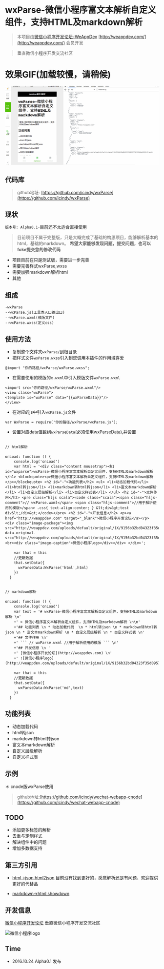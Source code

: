 # wxParse-微信小程序富文本解析自定义组件，支持HTML及markdown解析

> 本项目由[微信小程序开发论坛-WeAppDev](http://weappdev.com/) [http://weappdev.com/](http://weappdev.com/) 会员开发

> 垂直微信小程序开发交流社区

# 效果GIF(加载较慢，请稍候)

![wxParse.gif](screenshoot/wxParse.gif)

## 代码库

> github地址: [https://github.com/icindy/wxParse](https://github.com/icindy/wxParse)

## 现状

`版本号: Alpha0.1`-目前还不太适合直接使用

> 目前项目不属于完整版，只是大概完成了基础的构思项目，能够解析基本的html，基础的markdown。
**希望大家能够发现问题，提交问题，也可以foke提交您的修改代码**

* 项目目前在只是测试版，需要进一步完善
* 需要完善样式wxParse,wxss
* 需要加强markdown解析html
* 其他

## 组成

```
-wxParse
--wxParse.js(工具类入口输出口)
--wxParse.wxml(模版文件)
--wxParse.wxss(定义css)

```

## 使用方法

* 复制整个文件夹`wxParse/`到根目录
* 把样式文件`wxParse.wxss`引入到您调用本插件的作用域喜爱
```
@import "你的路径/wxParse/wxParse.wxss";
```

* 在需要使用的模版的`x.wxml`中引入模版文件`wxParse.wxml`
```
<import src="你的路径/wxParse/wxParse.wxml"/>
<view class="wxParse">
<template is="wxParse" data="{{wxParseData}}"/>
</view>
```
* 在对应的js中引入`wxParse.js`文件
```
var WxParse = require('你的路径/wxParse/wxParse.js');
```
* 设置对应data值数组`wxParseData`(必须使用wxParseData),并设置


```

// html解析

onLoad: function () {
    console.log('onLoad')
    var html = '<div class="content mousetrap"><h1 id="wxparse">wxParse-微信小程序富文本解析自定义组件，支持HTML及markdown解析</h1> <blockquote><p>微信小程序富文本解析自定义组件，支持HTML及markdown解析</p></blockquote> <h2 id="-">功能列表</h2> <ul> <li>动态加载代码</li> <li>html转json</li> <li>markdown转html转json</li> <li>富文本markdown解析</li> <li>自定义层级解析</li> <li>自定义样式表</li> </ul> <h2 id="-">文件作用</h2> <pre class="hljs scala"><code class="scala"><span class="hljs-comment">// wxParse.wxml</span> <span class="hljs-comment">//用于解析使用的模版</span> .css{ text-align:center; } &lt;div&gt;test div&lt;/div&gt;</code></pre> <h2 id="-">开发信息</h2> <p><a href="http://weappdev.com" target="_blank">微信小程序开发论坛</a></p> <div class="image-package"><img src="http://weappdev.com/uploads/default/original/1X/9156b32bd04323f35d0957796f126b8a54595c97.png" data-original-src="http://weappdev.com/uploads/default/original/1X/9156b32bd04323f35d0957796f126b8a54595c97.png"><br><div class="image-caption">微信小程序logo</div></div> </div>';

    var that = this
    //更新数据
    that.setData({
      wxParseData:WxParse('html',html)
    })
  }

```

```

// markdown解析

onLoad: function () {
    console.log('onLoad')
    var text = '# wxParse-微信小程序富文本解析自定义组件，支持HTML及markdown解析 \n'
    +' > 微信小程序富文本解析自定义组件，支持HTML及markdown解析 \n\n' 
    +'## 功能列表 \n * 动态加载代码  \n * html转json \n * markdown转html转json \n * 富文本markdown解析 \n * 自定义层级解析 \n * 自定义样式表 \n'
    +'## 文件作用 \n'
    +' ``` // wxParse.wxml //用于解析使用的模版 ``` \n'
    +'## 开发信息 \n '
    +' [微信小程序开发论坛](http://weappdev.com) \n'
    +' ![微信小程序logo](http://weappdev.com/uploads/default/original/1X/9156b32bd04323f35d0957796f126b8a54595c97.png)';

    var that = this
    //更新数据
    that.setData({
      wxParseData:WxParse('md',text)
    })
  }

```


## 功能列表

* 动态加载代码
* html转json
* markdown转html转json
* 富文本markdown解析
* 自定义层级解析
* 自定义样式表

## 示例

＊ cnode版wxParse使用
>github地址:[https://github.com/icindy/wechat-webapp-cnode](https://github.com/icindy/wechat-webapp-cnode)


## TODO

* 添加更多标签的解析
* 去重与定制样式
* 解决组件中的问题
* 增加多数据支持

## 第三方引用

* [html->json html2json](https://github.com/Jxck/html2json)
目前没有找到更好的，感觉解析还是有问题，欢迎提供更好的代替品

* [markdown->html showdown](https://github.com/showdownjs/showdown)

##  开发信息

[微信小程序开发论坛](http://weappdev.com)
垂直微信小程序开发交流社区

![微信小程序logo](http://weappdev.com/uploads/default/original/1X/9156b32bd04323f35d0957796f126b8a54595c97.png)

## Time

 * 2016.10.24 Alpha0.1 发布
